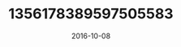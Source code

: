 ---
title: "1356178389597505583"
image: "2016-10-08 12.11.24 1356178389597505583_46248401"
date: "2016-10-08"
type: "photo"
---